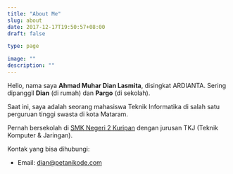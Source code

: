 ```yaml
---
title: "About Me"
slug: about
date: 2017-12-17T19:50:57+08:00
draft: false

type: page

image: ""
description: ""
---
```


Hello, nama saya **Ahmad Muhar Dian Lasmita**, disingkat ARDIANTA.
Sering dipanggil **Dian** (di rumah) dan **Pargo** (di sekolah).

<!-- Pengguna GNU/Linux sejak tahun 2011 hingga saat ini. Sehari-hari menggunakan GNU/Linux untuk pemrograman, desain, dan menulis. -->

Saat ini, saya adalah seorang mahasiswa Teknik Informatika di 
salah satu perguruan tinggi swasta di kota Mataram.

Pernah bersekolah di [SMK Negeri 2 Kuripan](http://www.smkn2kuripan.sch.id/) dengan jurusan TKJ
(Teknik Komputer & Jaringan).

Kontak yang bisa dihubungi:

- Email: <a href="mailto:dian@petanikode.com">dian@petanikode.com</a> 
